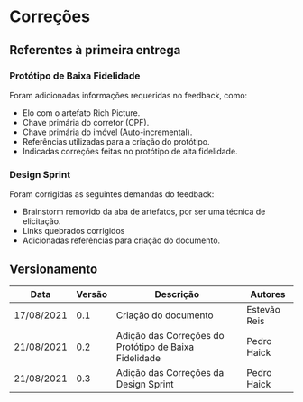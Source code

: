 # Correções

## Referentes à primeira entrega

### Protótipo de Baixa Fidelidade
Foram adicionadas informações requeridas no feedback, como:
 - Elo com o artefato Rich Picture.
 - Chave primária do corretor (CPF).
 - Chave primária do imóvel (Auto-incremental).
 - Referências utilizadas para a criação do protótipo.
 - Indicadas correções feitas no protótipo de alta fidelidade.

### Design Sprint
Foram corrigidas as seguintes demandas do feedback:
 - Brainstorm removido da aba de artefatos, por ser uma técnica de elicitação.
 - Links quebrados corrigidos
 - Adicionadas referências para criação do documento.

## Versionamento
| Data       | Versão | Descrição                                             | Autores      |
| ---------- | ------ | ----------------------------------------------------- | ------------ |
| 17/08/2021 | 0.1    | Criação do documento                                  | Estevão Reis |
| 21/08/2021 | 0.2    | Adição das Correções do Protótipo de Baixa Fidelidade | Pedro Haick  |
| 21/08/2021 | 0.3    | Adição das Correções da Design Sprint                 | Pedro Haick  |